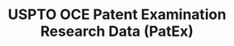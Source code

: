 ---
bigquery: https://console.cloud.google.com/bigquery?p=patents-public-data&d=uspto_oce_pair&page=dataset
citation: 'Graham, S. Marco, A., and Miller, A. (2015). “The USPTO Patent Examination
  Research Dataset: A Window on the Process of Patent Examination.”'
contributors: Graham, S. Marco, A., Miller, A.
cost: None
description: The latest version of PatEx (referred to below as the 2020 release) contains
  detailed information on nearly 11.9 million publicly-viewable provisional and non-provisional
  patent applications to the USPTO and over 4.6 million Patent Cooperation Treaty
  (PCT) applications. It is based on data that OCE downloaded from the Patent Examination
  Data System (PEDS) in April, 2021. The PEDS data are sourced from Public PAIR. The
  first time that OCE used PEDS as the basis of PatEx was for the 2019 release. We
  took the PEDS data and organized it into the familiar PatEx data files, which are
  based on the organization of the Public PAIR portal. The data files include information
  on each application’s characteristics, prosecution history, continuation history,
  claims of foreign priority, patent term adjustment history, publication history,
  and correspondence address information.
documentation: 'For the 2019 and later releases, new technical documentation is available
  https://www.uspto.gov/sites/default/files/documents/PatEx-2019-Technical-Doc.pdf


  A document describing the 2014-2017 data sets is available and can be cited as:
  Graham, Stuart J.H. and Marco, Alan C. and Miller, Richard, The USPTO Patent Examination
  Research Dataset: A Window on the Process of Patent Examination (November 30, 2015).
  Available at SSRN: https://ssrn.com/abstract=2702637.'
last_edit: Mon, 04 Apr 2022 19:06:22 GMT
location: https://www.uspto.gov/ip-policy/economic-research/research-datasets/patent-examination-research-dataset-public-pair
maintained_by: EconomicsData@uspto.gov
related_publications: https://ssrn.com/abstract=29956744, https://ssrn.com/abstract=2702637
schema_fields: '[''correspondence_region_code'', ''child_filing_date'', ''inventor_country_name'',
  ''disposal_type'', ''patent_issue_date'', ''inventor_name_last'', ''recorded_date'',
  ''uspc_class'', ''examiner_id'', ''parent_country_code'', ''application_number_pair'',
  ''status_code'', ''parent_filing_date'', ''correspondence_country_name'', ''event_code'',
  ''appl_status_date'', ''foreign_parent_id'', ''appl_status_code'', ''child_application_number'',
  ''application_type'', ''examiner_name_middle'', ''uspc_subclass'', ''continuation_type'',
  ''correspondence_country_code'', ''correspondence_region_name'', ''aia_first_to_file'',
  ''inventor_name_middle'', ''abandon_date'', ''correspondence_name_line_1'', ''sequence_number'',
  ''examiner_name_first'', ''confirm_number'', ''foreign_parent_date'', ''filing_date'',
  ''inventor_country_code'', ''wipo_pub_number'', ''wipo_pub_date'', ''status_description'',
  ''file_location_date'', ''invention_title'', ''correspondence_street_line_2'', ''patent_number'',
  ''earliest_pgpub_date'', ''inventor_region_code'', ''inventor_rank'', ''application_number'',
  ''parent_country'', ''customer_number'', ''inventor_name_first'', ''atty_docket_number'',
  ''correspondence_city'', ''file_location'', ''invention_subject_matter'', ''examiner_name_last'',
  ''earliest_pgpub_number'', ''examiner_art_unit'', ''small_entity_indicator'', ''event_description'',
  ''inventor_address_type'', ''parent_application_number'', ''correspondence_name_line_2'',
  ''correspondence_street_line_1'', ''correspondence_postal_code'']'
shortname: patex
tags:
- patents
- legal
- history
terms_of_use: 'USPTO’s online databases are not designed or intended to be a source
  for bulk downloads of USPTO data when accessed through the website’s interfaces.
  Individuals, companies, IP addresses, or blocks of IP addresses who, in effect,
  deny or decrease service by generating unusually high numbers of database accesses
  (searches, pages, or hits), whether generated manually or in an automated fashion,
  may be denied access to USPTO servers without notice.


  Bulk data products may be separately obtained from the USPTO, either for free or
  at the cost of dissemination. For details, see information on Electronic Bulk Data
  Products: https://www.uspto.gov/learning-and-resources/electronic-bulk-data-products'
title: USPTO OCE Patent Examination Research Data (PatEx)
uuid: 4342caa7-23af-420c-b2f6-6088f133df6a
---
